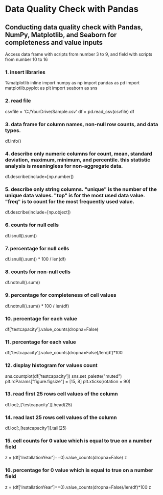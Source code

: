 # Data Quality Check with Pandas
## Conducting data quality check with Pandas, NumPy, Matplotlib, and Seaborn for completeness and value inputs

Access data frame with scripts from number 3 to 9, and field with scripts from number 10 to 16  

### 1. insert libraries
%matplotlib inline
import numpy as np
import pandas as pd
import matplotlib.pyplot as plt
import seaborn as sns

### 2. read file
csvfile = 'C:/YourDrive/Sample.csv'
df = pd.read_csv(csvfile)
df

### 3. data frame for column names, non-null row counts, and data types.
df.info()

### 4. describe only numeric columns for count, mean, standard deviation, maximum, minimum, and percentile. this statistic analysis is meaningless for non-aggregate data. 
df.describe(include=[np.number])

### 5. describe only string columns. "unique" is the number of the unique data values. "top" is for the most used data value. "freq" is to count for the most frequently used value. 
df.describe(include=[np.object])

### 6. counts for null cells
df.isnull().sum()

### 7. percentage for null cells
df.isnull().sum() * 100 / len(df)

### 8. counts for non-null cells
df.notnull().sum()

### 9. percentage for completeness of cell values
df.notnull().sum() * 100 / len(df)

### 10. percentage for each value
df['testcapacity'].value_counts(dropna=False)

### 11. percentage for each value
df['testcapacity'].value_counts(dropna=False)/len(df)*100

### 12. display histogram for values count
sns.countplot(df['testcapacity'])
sns.set_palette("muted")
plt.rcParams["figure.figsize"] = [15, 8]
plt.xticks(rotation = 90)

### 13. read first 25 rows cell values of the column
df.loc[:,['testcapacity']].head(25)

### 14. read last 25 rows cell values of the column
df.loc[:,[testcapacity']].tail(25)

### 15. cell counts for 0 value which is equal to true on a number field
z = (df['InstallationYear']==0).value_counts(dropna=False)
z

### 16. percentage for 0 value which is equal to true on a number field
z = (df['InstallationYear']==0).value_counts(dropna=False)/len(df)*100
z
